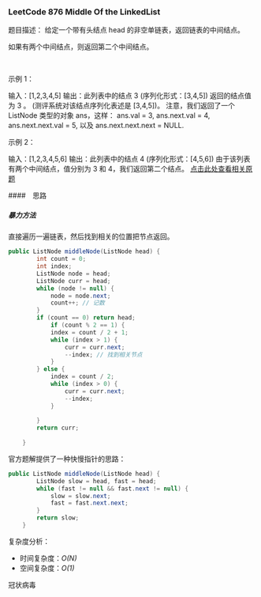 ### LeetCode 876 Middle Of the LinkedList
题目描述：
给定一个带有头结点 head 的非空单链表，返回链表的中间结点。

如果有两个中间结点，则返回第二个中间结点。

 

示例 1：

输入：[1,2,3,4,5]
输出：此列表中的结点 3 (序列化形式：[3,4,5])
返回的结点值为 3 。 (测评系统对该结点序列化表述是 [3,4,5])。
注意，我们返回了一个 ListNode 类型的对象 ans，这样：
ans.val = 3, ans.next.val = 4, ans.next.next.val = 5, 以及 ans.next.next.next = NULL.

示例 2：

输入：[1,2,3,4,5,6]
输出：此列表中的结点 4 (序列化形式：[4,5,6])
由于该列表有两个中间结点，值分别为 3 和 4，我们返回第二个结点。
[点击此处查看相关原题](https://leetcode-cn.com/problems/middle-of-the-linked-list/)

####　思路
##### 暴力方法
直接遍历一遍链表，然后找到相关的位置把节点返回。
```java
public ListNode middleNode(ListNode head) {
        int count = 0;
        int index;
        ListNode node = head;
        ListNode curr = head;
        while (node != null) {
            node = node.next;
            count++; // 记数
        }
        if (count == 0) return head;
            if (count % 2 == 1) {
            index = count / 2 + 1;
            while (index > 1) {
            	curr = curr.next;
            	--index; // 找到相关节点
            }
        } else {
            index = count / 2;
            while (index > 0) {
            	curr = curr.next;
            	--index;
            }
            
        }
        return curr;
        
    }
```
官方题解提供了一种快慢指针的思路：
```java
public ListNode middleNode(ListNode head) {
        ListNode slow = head, fast = head;
        while (fast != null && fast.next != null) {
            slow = slow.next;
            fast = fast.next.next;
        }
        return slow;
    }

```
复杂度分析：
- 时间复杂度：_O(N)_
- 空间复杂度：_O(1)_



冠状病毒